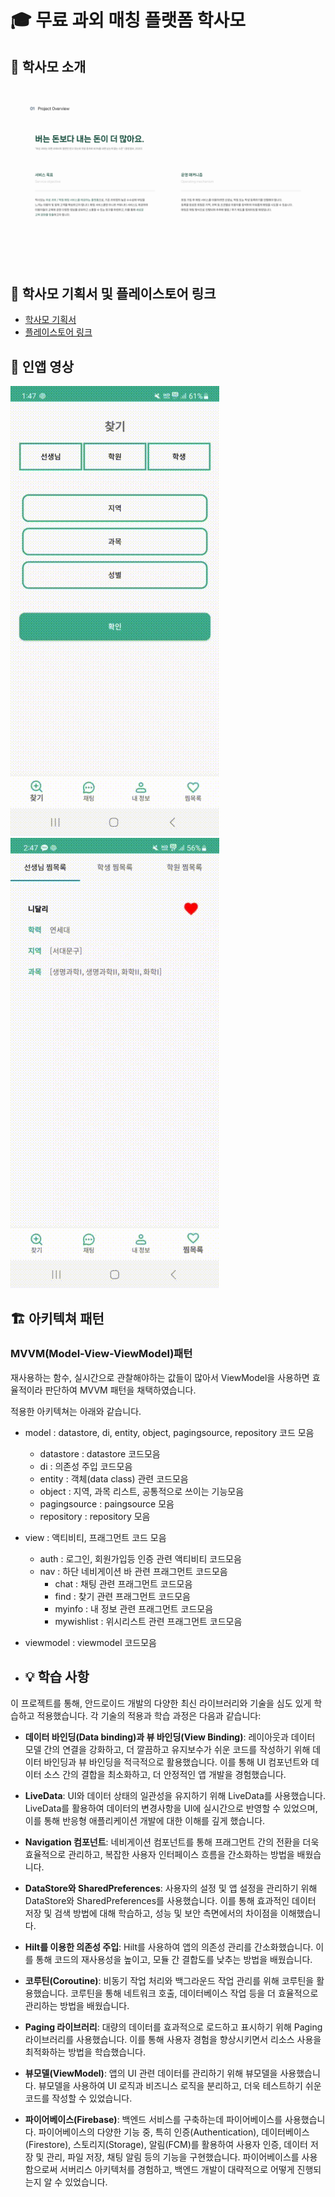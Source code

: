# 🎓 무료 과외 매칭 플랫폼 학사모  

## 📜 학사모 소개  
![프로젝트 소개 이미지](https://github.com/ajounicemedia/HackSaMo/blob/main/%ED%95%99%EC%82%AC%EB%AA%A8%EA%B0%84%EB%8B%A8%EC%84%A4%EB%AA%85.png)
## 🔄 학사모 기획서 및 플레이스토어 링크
  - [학사모 기획서](https://github.com/ajounicemedia/HackSaMo/blob/main/%ED%95%99%EC%82%AC%EB%AA%A8%20%EA%B8%B0%ED%9A%8D%EC%84%9C.pdf)
  - [플레이스토어 링크](https://play.google.com/store/apps/details?id=god.example.god_of_teaching)

## 🎥 인앱 영상
![인앱 영상](https://github.com/ajounicemedia/HackSaMo/blob/main/%EC%9D%B8%EC%95%B1%20%EC%98%81%EC%83%81.gif)
![인앱 영상2](https://github.com/ajounicemedia/HackSaMo/blob/main/%EC%9D%B8%EC%95%B1%20%EC%98%81%EC%83%812.gif)


## 🏗 아키텍쳐 패턴


### MVVM(Model-View-ViewModel)패턴

재사용하는 함수, 실시간으로 관찰해야하는 값들이 많아서 ViewModel을 
사용하면 효율적이라 판단하여 MVVM 패턴을 채택하였습니다. 

적용한 아키텍쳐는 아래와 같습니다.
  
- model : datastore, di, entity, object, pagingsource, repository 코드 모음
  - datastore : datastore 코드모음
  - di : 의존성 주입 코드모음
  - entity : 객체(data class) 관련 코드모음
  - object : 지역, 과목 리스트, 공통적으로 쓰이는 기능모음 
  - pagingsource : paingsource 모음
  - repository : repository 모음
- view : 액티비티, 프래그먼트 코드 모음
  - auth : 로그인, 회원가입등 인증 관련 액티비티 코드모음
  - nav : 하단 네비게이션 바 관련 프래그먼트 코드모음
     - chat : 채팅 관련 프래그먼트 코드모음
     - find : 찾기 관련 프래그먼트 코드모음
     - myinfo : 내 정보 관련 프래그먼트 코드모음
     - mywishlist : 위시리스트 관련 프래그먼트 코드모음
- viewmodel : viewmodel 코드모음

- ## 💡 학습 사항 

  
이 프로젝트를 통해, 안드로이드 개발의 다양한 최신 라이브러리와 기술을 심도 있게 학습하고 적용했습니다. 각 기술의 적용과 학습 과정은 다음과 같습니다:

- **데이터 바인딩(Data binding)과 뷰 바인딩(View Binding)**: 레이아웃과 데이터 모델 간의 연결을 강화하고, 더 깔끔하고 유지보수가 쉬운 코드를 작성하기 위해 데이터 바인딩과 뷰 바인딩을 적극적으로 활용했습니다. 이를 통해 UI 컴포넌트와 데이터 소스 간의 결합을 최소화하고, 더 안정적인 앱 개발을 경험했습니다.

- **LiveData**: UI와 데이터 상태의 일관성을 유지하기 위해 LiveData를 사용했습니다. LiveData를 활용하여 데이터의 변경사항을 UI에 실시간으로 반영할 수 있었으며, 이를 통해 반응형 애플리케이션 개발에 대한 이해를 깊게 했습니다.

- **Navigation 컴포넌트**: 네비게이션 컴포넌트를 통해 프래그먼트 간의 전환을 더욱 효율적으로 관리하고, 복잡한 사용자 인터페이스 흐름을 간소화하는 방법을 배웠습니다.

- **DataStore와 SharedPreferences**: 사용자의 설정 및 앱 설정을 관리하기 위해 DataStore와 SharedPreferences를 사용했습니다. 이를 통해 효과적인 데이터 저장 및 검색 방법에 대해 학습하고, 성능 및 보안 측면에서의 차이점을 이해했습니다.

- **Hilt를 이용한 의존성 주입**: Hilt를 사용하여 앱의 의존성 관리를 간소화했습니다. 이를 통해 코드의 재사용성을 높이고, 모듈 간 결합도를 낮추는 방법을 배웠습니다.

- **코루틴(Coroutine)**: 비동기 작업 처리와 백그라운드 작업 관리를 위해 코루틴을 활용했습니다. 코루틴을 통해 네트워크 호출, 데이터베이스 작업 등을 더 효율적으로 관리하는 방법을 배웠습니다.

- **Paging 라이브러리**: 대량의 데이터를 효과적으로 로드하고 표시하기 위해 Paging 라이브러리를 사용했습니다. 이를 통해 사용자 경험을 향상시키면서 리소스 사용을 최적화하는 방법을 학습했습니다.
   
- **뷰모델(ViewModel)**: 앱의 UI 관련 데이터를 관리하기 위해 뷰모델을 사용했습니다. 뷰모델을 사용하여 UI 로직과 비즈니스 로직을 분리하고, 더욱 테스트하기 쉬운 코드를 작성할 수 있었습니다.

- **파이어베이스(Firebase)**: 백엔드 서비스를 구축하는데 파이어베이스를 사용했습니다. 파이어베이스의 다양한 기능 중, 특히 인증(Authentication), 데이터베이스(Firestore), 스토리지(Storage), 알림(FCM)를 활용하여 사용자 인증, 데이터 저장 및 관리, 파일 저장, 채팅 알림 등의 기능을 구현했습니다. 파이어베이스를 사용함으로써 서버리스 아키텍처를 경험하고, 백엔드 개발이 대략적으로 어떻게 진행되는지 알 수 있었습니다.








